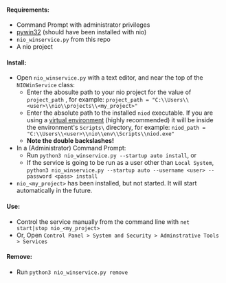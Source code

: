 #### Requirements:
- Command Prompt with administrator privileges
- [pywin32](https://pypi.org/project/pywin32/) (should have been installed with nio)
- `nio_winservice.py` from this repo
- A nio project

#### Install:
- Open `nio_winservice.py` with a text editor, and near the top of the `NIOWinService` class:
  - Enter the abosulte path to your nio project for the value of `project_path` , for example: `project_path = "C:\\Users\\<user>\\nio\\projects\\<my_project>"`
  - Enter the absolute path to the installed `niod` executable. If you are using a [virtual environment](https://docs.n.io/deployment/best-practices/) (highly recommended) it will be inside the environment's `Scripts\` directory, for example: `niod_path = "C:\\Users\\<user>\\nio\\env\\Scripts\\niod.exe"`
  - **Note the double backslashes!**
- In a (Administrator) Command Prompt:
  - Run `python3 nio_winservice.py --startup auto install`, or
  - If the service is going to be run as a user other than `Local System`, `python3 nio_winservice.py --startup auto --username <user> --password <pass> install`
- `nio_<my_project>` has been installed, but not started. It will start automatically in the future.

#### Use:
- Control the service manually from the command line with `net start|stop nio_<my_project>`
- Or, Open `Control Panel > System and Security > Adminstrative Tools > Services`

#### Remove:
- Run `python3 nio_winservice.py remove`
